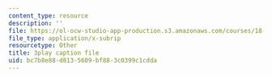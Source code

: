```yaml
---
content_type: resource
description: ''
file: https://ol-ocw-studio-app-production.s3.amazonaws.com/courses/18-03-differential-equations-spring-2010/bc7b8e88d8135609bf883c0399c1cdda_xWa5_OXI6VM.vtt
file_type: application/x-subrip
resourcetype: Other
title: 3play caption file
uid: bc7b8e88-d813-5609-bf88-3c0399c1cdda
---
```

